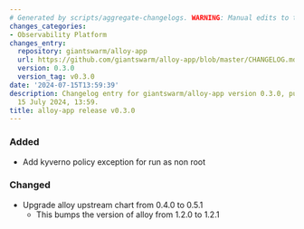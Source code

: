 ```yaml
---
# Generated by scripts/aggregate-changelogs. WARNING: Manual edits to this files will be overwritten.
changes_categories:
- Observability Platform
changes_entry:
  repository: giantswarm/alloy-app
  url: https://github.com/giantswarm/alloy-app/blob/master/CHANGELOG.md#030---2024-07-15
  version: 0.3.0
  version_tag: v0.3.0
date: '2024-07-15T13:59:39'
description: Changelog entry for giantswarm/alloy-app version 0.3.0, published on
  15 July 2024, 13:59.
title: alloy-app release v0.3.0
---
```


### Added
- Add kyverno policy exception for run as non root
### Changed
- Upgrade alloy upstream chart from 0.4.0 to 0.5.1
  - This bumps the version of alloy from 1.2.0 to 1.2.1

